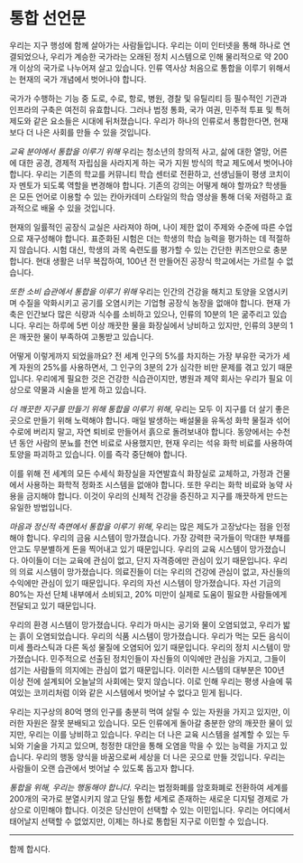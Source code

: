 # 통합 선언문

우리는 지구 행성에 함께 살아가는 사람들입니다. 우리는 이미 인터넷을 통해 하나로 연결되었으나, 우리가 계승한 국가라는 오래된 정치 시스템으로 인해 물리적으로 약 200개 이상의 국가로 나누어져 살고 있습니다. 인류 역사상 처음으로 통합을 이루기 위해서는 현재의 국가 개념에서 벗어나야 합니다.

국가가 수행하는 기능 중 도로, 수로, 항로, 병원, 경찰 및 유틸리티 등 필수적인 기관과 인프라의 구축은 여전히 유효합니다. 그러나 법정 통화, 국가 여권, 민주적 투표 및 특허 제도와 같은 요소들은 시대에 뒤처졌습니다. 우리가 하나의 인류로서 통합한다면, 현재보다 더 나은 사회를 만들 수 있을 것입니다.

*교육 분야에서 통합을 이루기 위해* 우리는 청소년의 창의적 사고, 삶에 대한 열망, 어른에 대한 공경, 경제적 자립심을 사라지게 하는 국가 지원 방식의 학교 제도에서 벗어나야 합니다. 우리는 기존의 학교를 커뮤니티 학습 센터로 전환하고, 선생님들이 평생 코치이자 멘토가 되도록 역할을 변경해야 합니다. 기존의 강의는 어떻게 해야 할까요? 학생들은 모든 언어로 이용할 수 있는 칸아카데미 스타일의 학습 영상을 통해 더욱 저렴하고 효과적으로 배울 수 있을 것입니다.

현재의 일률적인 공장식 교실은 사라져야 하며, 나이 제한 없이 주제와 수준에 따른 수업으로 재구성해야 합니다. 표준화된 시험은 더는 학생의 학습 능력을 평가하는 데 적절하지 않습니다. 시험 대신, 학생의 과목 숙련도를 평가할 수 있는 간단한 퀴즈만으로 충분합니다. 현대 생활은 너무 복잡하여, 100년 전 만들어진 공장식 학교에서는 가르칠 수 없습니다.

*또한 소비 습관에서 통합을 이루기 위해* 우리는 인간의 건강을 해치고 토양을 오염시키며 수질을 악화시키고 공기를 오염시키는 기업형 공장식 농장을 없애야 합니다. 현재 가축은 인간보다 많은 식량과 식수를 소비하고 있으나, 인류의 10분의 1은 굶주리고 있습니다. 우리는 하루에 5번 이상 깨끗한 물을 화장실에서 낭비하고 있지만, 인류의 3분의 1은 깨끗한 물이 부족하여 고통받고 있습니다.

어떻게 이렇게까지 되었을까요? 전 세계 인구의 5%를 차지하는 가장 부유한 국가가 세계 자원의 25%를 사용하면서, 그 인구의 3분의 2가 심각한 비만 문제를 겪고 있기 때문입니다. 우리에게 필요한 것은 건강한 식습관이지만, 병원과 제약 회사는 우리가 필요 이상으로 약물과 시술을 받게 하고 있습니다.

*더 깨끗한 지구를 만들기 위해 통합을 이루기 위해*, 우리는 모두 이 지구를 더 살기 좋은 곳으로 만들기 위해 노력해야 합니다. 매일 발생하는 배설물을 유독성 화학 물질과 섞어 수로에 버리지 말고, 자연 퇴비로 만들어서 흙으로 돌려보내야 합니다. 동양에서는 수천 년 동안 사람의 분뇨를 천연 비료로 사용했지만, 현재 우리는 석유 화학 비료를 사용하여 토양을 파괴하고 있습니다. 이를 즉각 중단해야 합니다.

이를 위해 전 세계의 모든 수세식 화장실을 자연발효식 화장실로 교체하고, 가정과 건물에서 사용하는 화학적 정화조 시스템을 없애야 합니다. 또한 우리는 화학 비료와 농약 사용을 금지해야 합니다. 이것이 우리의 신체적 건강을 증진하고 지구를 깨끗하게 만드는 유일한 방법입니다.

*마음과 정신적 측면에서 통합을 이루기 위해*, 우리는 많은 제도가 고장났다는 점을 인정해야 합니다. 우리의 금융 시스템이 망가졌습니다. 가장 강력한 국가들이 막대한 부채를 안고도 무분별하게 돈을 찍어내고 있기 때문입니다. 우리의 교육 시스템이 망가졌습니다. 아이들이 더는 교육에 관심이 없고, 단지 자격증에만 관심이 있기 때문입니다. 우리의 의료 시스템이 망가졌습니다. 의료진들이 더는 우리의 건강에 관심이 없고, 자신들의 수익에만 관심이 있기 때문입니다. 우리의 자선 시스템이 망가졌습니다. 자선 기금의 80%는 자선 단체 내부에서 소비되고, 20% 미만이 실제로 도움이 필요한 사람들에게 전달되고 있기 때문입니다.

우리의 환경 시스템이 망가졌습니다. 우리가 마시는 공기와 물이 오염되었고, 우리가 밟는 흙이 오염되었습니다. 우리의 식품 시스템이 망가졌습니다. 우리가 먹는 모든 음식이 미세 플라스틱과 다른 독성 물질에 오염되어 있기 때문입니다. 우리의 정치 시스템이 망가졌습니다. 민주적으로 선출된 정치인들이 자신들의 이익에만 관심을 가지고, 그들이 섬기는 사람들의 의지에는 관심이 없기 때문입니다. 이러한 시스템의 대부분은 100년 이상 전에 설계되어 오늘날의 사회에는 맞지 않습니다. 이로 인해 우리는 평생 사슬에 묶여있는 코끼리처럼 이와 같은 시스템에서 벗어날 수 없다고 믿게 됩니다.

우리는 지구상의 80억 명의 인구를 충분히 먹여 살릴 수 있는 자원을 가지고 있지만, 이러한 자원은 잘못 분배되고 있습니다. 모든 인류에게 돌아갈 충분한 양의 깨끗한 물이 있지만, 우리는 이를 낭비하고 있습니다. 우리는 더 나은 교육 시스템을 설계할 수 있는 두뇌와 기술을 가지고 있으며, 청정한 대안을 통해 오염을 막을 수 있는 능력을 가지고 있습니다. 우리의 행동 양식을 바꿈으로써 세상을 더 나은 곳으로 만들 것입니다. 우리는 사람들이 오랜 습관에서 벗어날 수 있도록 돕고자 합니다.

*통합을 위해, 우리는 행동해야 합니다.* 우리는 법정화폐를 암호화폐로 전환하여 세계를 200개의 국가로 분열시키지 않고 단일 통합 세계로 존재하는 새로운 디지털 경제로 가상으로 이민해야 합니다. 이것은 당신만이 선택할 수 있는 이민입니다. 우리는 어디에서 태어날지 선택할 수 없었지만, 이제는 하나로 통합된 지구로 이민할 수 있습니다.

---

함께 합시다.
